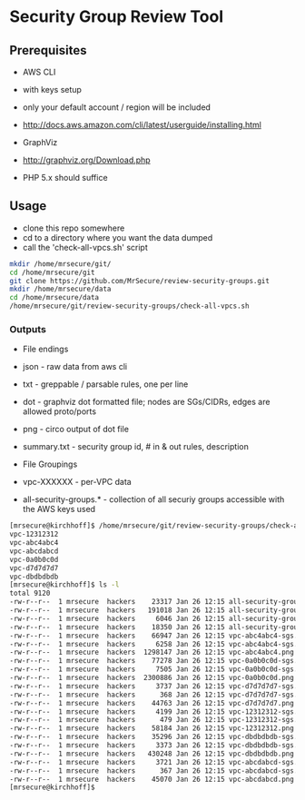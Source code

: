 # Security Group Review Tool

## Prerequisites

* AWS CLI
 * with keys setup
 * only your default account / region will be included 
 * http://docs.aws.amazon.com/cli/latest/userguide/installing.html

* GraphViz
 * http://graphviz.org/Download.php

* PHP 5.x should suffice


## Usage

* clone this repo somewhere
* cd to a directory where you want the data dumped
* call the 'check-all-vpcs.sh' script

```bash
mkdir /home/mrsecure/git/
cd /home/mrsecure/git
git clone https://github.com/MrSecure/review-security-groups.git
mkdir /home/mrsecure/data
cd /home/mrsecure/data
/home/mrsecure/git/review-security-groups/check-all-vpcs.sh
```



### Outputs

* File endings
 * json - raw data from aws cli
 * txt - greppable / parsable rules, one per line
 * dot - graphviz dot formatted file; nodes are SGs/CIDRs, edges are allowed proto/ports
 * png - circo output of dot file
 * summary.txt - security group id, # in & out rules, description

* File Groupings
 * vpc-XXXXXX - per-VPC data
 * all-security-groups.*  -  collection of all securiy groups accessible with the AWS keys used

```bash
[mrsecure@kirchhoff]$ /home/mrsecure/git/review-security-groups/check-all-vpcs.sh
vpc-12312312
vpc-abc4abc4
vpc-abcdabcd
vpc-0a0b0c0d
vpc-d7d7d7d7
vpc-dbdbdbdb
[mrsecure@kirchhoff]$ ls -l
total 9120
-rw-r--r--  1 mrsecure  hackers    23317 Jan 26 12:15 all-security-groups.dot
-rw-r--r--  1 mrsecure  hackers   191018 Jan 26 12:15 all-security-groups.json
-rw-r--r--  1 mrsecure  hackers     6046 Jan 26 12:15 all-security-groups.summary.txt
-rw-r--r--  1 mrsecure  hackers    18350 Jan 26 12:15 all-security-groups.txt
-rw-r--r--  1 mrsecure  hackers    66947 Jan 26 12:15 vpc-abc4abc4-sgs.json
-rw-r--r--  1 mrsecure  hackers     6258 Jan 26 12:15 vpc-abc4abc4-sgs.txt
-rw-r--r--  1 mrsecure  hackers  1298147 Jan 26 12:15 vpc-abc4abc4.png
-rw-r--r--  1 mrsecure  hackers    77278 Jan 26 12:15 vpc-0a0b0c0d-sgs.json
-rw-r--r--  1 mrsecure  hackers     7505 Jan 26 12:15 vpc-0a0b0c0d-sgs.txt
-rw-r--r--  1 mrsecure  hackers  2300886 Jan 26 12:15 vpc-0a0b0c0d.png
-rw-r--r--  1 mrsecure  hackers     3737 Jan 26 12:15 vpc-d7d7d7d7-sgs.json
-rw-r--r--  1 mrsecure  hackers      368 Jan 26 12:15 vpc-d7d7d7d7-sgs.txt
-rw-r--r--  1 mrsecure  hackers    44763 Jan 26 12:15 vpc-d7d7d7d7.png
-rw-r--r--  1 mrsecure  hackers     4199 Jan 26 12:15 vpc-12312312-sgs.json
-rw-r--r--  1 mrsecure  hackers      479 Jan 26 12:15 vpc-12312312-sgs.txt
-rw-r--r--  1 mrsecure  hackers    58184 Jan 26 12:15 vpc-12312312.png
-rw-r--r--  1 mrsecure  hackers    35296 Jan 26 12:15 vpc-dbdbdbdb-sgs.json
-rw-r--r--  1 mrsecure  hackers     3373 Jan 26 12:15 vpc-dbdbdbdb-sgs.txt
-rw-r--r--  1 mrsecure  hackers   430248 Jan 26 12:15 vpc-dbdbdbdb.png
-rw-r--r--  1 mrsecure  hackers     3721 Jan 26 12:15 vpc-abcdabcd-sgs.json
-rw-r--r--  1 mrsecure  hackers      367 Jan 26 12:15 vpc-abcdabcd-sgs.txt
-rw-r--r--  1 mrsecure  hackers    45070 Jan 26 12:15 vpc-abcdabcd.png
[mrsecure@kirchhoff]$
```

